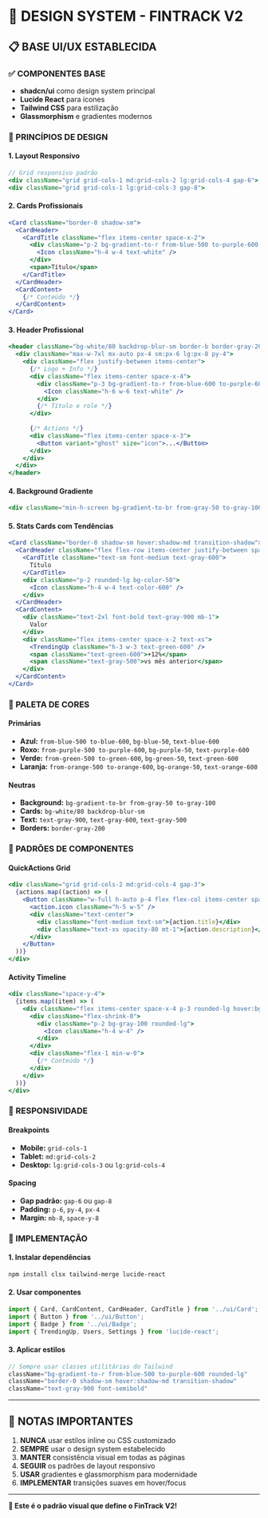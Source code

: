 # 🎨 DESIGN SYSTEM - FINTRACK V2

## 📋 BASE UI/UX ESTABLECIDA

### ✅ COMPONENTES BASE
- **shadcn/ui** como design system principal
- **Lucide React** para ícones
- **Tailwind CSS** para estilização
- **Glassmorphism** e gradientes modernos

### 🎯 PRINCÍPIOS DE DESIGN

#### 1. **Layout Responsivo**
```jsx
// Grid responsivo padrão
<div className="grid grid-cols-1 md:grid-cols-2 lg:grid-cols-4 gap-6">
<div className="grid grid-cols-1 lg:grid-cols-3 gap-8">
```

#### 2. **Cards Profissionais**
```jsx
<Card className="border-0 shadow-sm">
  <CardHeader>
    <CardTitle className="flex items-center space-x-2">
      <div className="p-2 bg-gradient-to-r from-blue-500 to-purple-600 rounded-lg">
        <Icon className="h-4 w-4 text-white" />
      </div>
      <span>Título</span>
    </CardTitle>
  </CardHeader>
  <CardContent>
    {/* Conteúdo */}
  </CardContent>
</Card>
```

#### 3. **Header Profissional**
```jsx
<header className="bg-white/80 backdrop-blur-sm border-b border-gray-200 sticky top-0 z-50">
  <div className="max-w-7xl mx-auto px-4 sm:px-6 lg:px-8 py-4">
    <div className="flex justify-between items-center">
      {/* Logo + Info */}
      <div className="flex items-center space-x-4">
        <div className="p-3 bg-gradient-to-r from-blue-600 to-purple-600 rounded-xl">
          <Icon className="h-6 w-6 text-white" />
        </div>
        {/* Título e role */}
      </div>
      
      {/* Actions */}
      <div className="flex items-center space-x-3">
        <Button variant="ghost" size="icon">...</Button>
      </div>
    </div>
  </div>
</header>
```

#### 4. **Background Gradiente**
```jsx
<div className="min-h-screen bg-gradient-to-br from-gray-50 to-gray-100">
```

#### 5. **Stats Cards com Tendências**
```jsx
<Card className="border-0 shadow-sm hover:shadow-md transition-shadow">
  <CardHeader className="flex flex-row items-center justify-between space-y-0 pb-2">
    <CardTitle className="text-sm font-medium text-gray-600">
      Título
    </CardTitle>
    <div className="p-2 rounded-lg bg-color-50">
      <Icon className="h-4 w-4 text-color-600" />
    </div>
  </CardHeader>
  <CardContent>
    <div className="text-2xl font-bold text-gray-900 mb-1">
      Valor
    </div>
    <div className="flex items-center space-x-2 text-xs">
      <TrendingUp className="h-3 w-3 text-green-600" />
      <span className="text-green-600">+12%</span>
      <span className="text-gray-500">vs mês anterior</span>
    </div>
  </CardContent>
</Card>
```

### 🎨 PALETA DE CORES

#### Primárias
- **Azul:** `from-blue-500 to-blue-600`, `bg-blue-50`, `text-blue-600`
- **Roxo:** `from-purple-500 to-purple-600`, `bg-purple-50`, `text-purple-600`
- **Verde:** `from-green-500 to-green-600`, `bg-green-50`, `text-green-600`
- **Laranja:** `from-orange-500 to-orange-600`, `bg-orange-50`, `text-orange-600`

#### Neutras
- **Background:** `bg-gradient-to-br from-gray-50 to-gray-100`
- **Cards:** `bg-white/80 backdrop-blur-sm`
- **Text:** `text-gray-900`, `text-gray-600`, `text-gray-500`
- **Borders:** `border-gray-200`

### 🚀 PADRÕES DE COMPONENTES

#### QuickActions Grid
```jsx
<div className="grid grid-cols-2 md:grid-cols-4 gap-3">
  {actions.map((action) => (
    <Button className="w-full h-auto p-4 flex flex-col items-center space-y-2 bg-color-500 hover:bg-color-600 text-white border-0 hover:scale-105 transition-transform">
      <action.icon className="h-5 w-5" />
      <div className="text-center">
        <div className="font-medium text-sm">{action.title}</div>
        <div className="text-xs opacity-80 mt-1">{action.description}</div>
      </div>
    </Button>
  ))}
</div>
```

#### Activity Timeline
```jsx
<div className="space-y-4">
  {items.map((item) => (
    <div className="flex items-center space-x-4 p-3 rounded-lg hover:bg-gray-50 transition-colors">
      <div className="flex-shrink-0">
        <div className="p-2 bg-gray-100 rounded-lg">
          <Icon className="h-4 w-4" />
        </div>
      </div>
      <div className="flex-1 min-w-0">
        {/* Conteúdo */}
      </div>
    </div>
  ))}
</div>
```

### 📱 RESPONSIVIDADE

#### Breakpoints
- **Mobile:** `grid-cols-1`
- **Tablet:** `md:grid-cols-2`
- **Desktop:** `lg:grid-cols-3` ou `lg:grid-cols-4`

#### Spacing
- **Gap padrão:** `gap-6` ou `gap-8`
- **Padding:** `p-6`, `py-4`, `px-4`
- **Margin:** `mb-8`, `space-y-8`

### 🔧 IMPLEMENTAÇÃO

#### 1. Instalar dependências
```bash
npm install clsx tailwind-merge lucide-react
```

#### 2. Usar componentes
```jsx
import { Card, CardContent, CardHeader, CardTitle } from '../ui/Card';
import { Button } from '../ui/Button';
import { Badge } from '../ui/Badge';
import { TrendingUp, Users, Settings } from 'lucide-react';
```

#### 3. Aplicar estilos
```jsx
// Sempre usar classes utilitárias do Tailwind
className="bg-gradient-to-r from-blue-500 to-purple-600 rounded-lg"
className="border-0 shadow-sm hover:shadow-md transition-shadow"
className="text-gray-900 font-semibold"
```

---

## 📝 NOTAS IMPORTANTES

1. **NUNCA** usar estilos inline ou CSS customizado
2. **SEMPRE** usar o design system estabelecido
3. **MANTER** consistência visual em todas as páginas
4. **SEGUIR** os padrões de layout responsivo
5. **USAR** gradientes e glassmorphism para modernidade
6. **IMPLEMENTAR** transições suaves em hover/focus

---

**🎯 Este é o padrão visual que define o FinTrack V2!**

